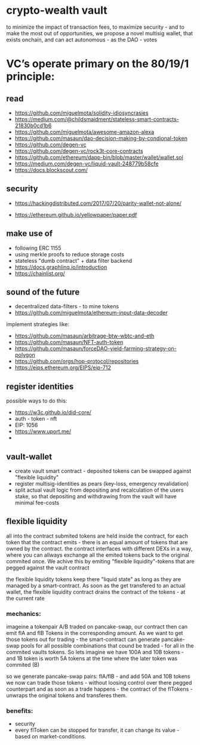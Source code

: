 # crypto-wealth vault

to minimize the impact of transaction fees, to maximize security - and to make the most out of opportunities, we propose a novel multisig wallet, that exists onchain, and can act autonomous - as the DAO - votes


# VC’s operate primary on the 80/19/1 principle:


## read 
* https://github.com/miguelmota/solidity-idiosyncrasies
* https://medium.com/@childsmaidment/stateless-smart-contracts-21830b0cd1b6
* https://github.com/miguelmota/awesome-amazon-alexa
* https://github.com/masaun/dao-decision-making-by-condional-token
* https://github.com/degen-vc
* https://github.com/degen-vc/rock3t-core-contracts
* https://github.com/ethereum/dapp-bin/blob/master/wallet/wallet.sol
* https://medium.com/degen-vc/liquid-vault-248779b58cfe
* https://docs.blockscout.com/

## security
* https://hackingdistributed.com/2017/07/20/parity-wallet-not-alone/

* https://ethereum.github.io/yellowpaper/paper.pdf

## make use of
* following ERC 1155
* using merkle proofs to reduce storage costs
* stateless "dumb contract" + data filter backend 
* https://docs.graphlinq.io/introduction
* https://chainlist.org/


## sound of the future
* decentralized data-filters - to mine tokens
* https://github.com/miguelmota/ethereum-input-data-decoder

implement strategies like: 

* https://github.com/masaun/arbitrage-btw-wbtc-and-eth
* https://github.com/masaun/NFT-auth-token
* https://github.com/masaun/forceDAO-yield-farming-strategy-on-polygon
* https://github.com/orgs/hop-protocol/repositories
* https://eips.ethereum.org/EIPS/eip-712





## register identities 
possible ways to do this: 
* https://w3c.github.io/did-core/
* auth - token - nft
* EIP: 1056
* https://www.uport.me/
* 


## vault-wallet
* create vault smart contract - deposited tokens can be swapped against "flexible liquidity"
* register multisig-identities as pears (key-loss, emergency revalidation)
* split actual vault logic from depositing and recalculation of the users stake, so that depositing and withdrawing from the vault will have minimal fee-costs

## flexible liquidity
all into the contract submited tokens are held inside the contract, for each token that the contract emits - there is an equal amount of tokens that are owned by the contract. 
the contract interfaces with different DEXs in a way, where you can allways exchange all the emited tokens back to the original commited once. We achive this by emiting "flexible liquidity"-tokens that are pegged against the vault contract

the flexible liquidity tokens keep there "liquid state" as long as they are managed by a smart-contract. As soon as the get transfered to an actual wallet, the flexible liquidity contract drains the contract of the tokens - at the current rate 

### mechanics: 

imageine a tokenpair A/B traded on pancake-swap, our contract then can emit flA and flB Tokens in the corresponding amount. As we want to get those tokens out for trading - the smart-contract can generate pancake-swap pools for all possible combinations that cound be traded - for all in the commited vaults tokens. 
So lets imagine we have 100A and 10B tokens - and 1B token is worth 5A tokens 
at the time where the later token was commited (B)

so we generate pancake-swap pairs: flA/flB - and add 50A and 10B tokens 
we now can trade those tokens - without loosing control over there pegged counterpart 
and as soon as a trade happens - the contract of the flTokens - unwraps the original tokens and transferes them. 

### benefits: 

* security
* every flToken can be stopped for transfer, it can change its value - based on market-conditions. 


